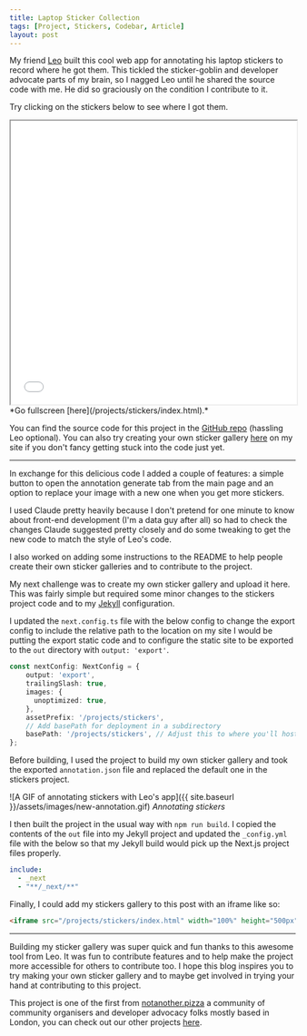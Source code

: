 ```yaml
---
title: Laptop Sticker Collection 
tags: [Project, Stickers, Codebar, Article]
layout: post
---
```


<meta property="og:image" content="{{ site.url }}/assets/images/assets/images/stickers-opengraph.png">

My friend [Leo](https://cowsay.io/) built this cool web app for annotating his laptop stickers to record where he got them. This tickled the sticker-goblin and developer advocate parts of my brain, so I nagged Leo until he shared the source code with me. He did so graciously on the condition I contribute to it. 

Try clicking on the stickers below to see where I got them.

<div>
  <iframe src="/projects/stickers/index.html" width="100%" height="500px"></iframe>
</div>
*Go fullscreen [here](/projects/stickers/index.html).*

You can find the source code for this project in the [GitHub repo](https://github.com/leoriviera/stickers) (hassling Leo optional). You can also try creating your own sticker gallery [here](/assets/stickers/generate/index.html) on my site if you don't fancy getting stuck into the code just yet.

---

In exchange for this delicious code I added a couple of features: a simple button to open the annotation generate tab from the main page and an option to replace your image with a new one when you get more stickers.

I used Claude pretty heavily because I don't pretend for one minute to know about front-end development (I'm a data guy after all) so had to check the changes Claude suggested pretty closely and do some tweaking to get the new code to match the style of Leo's code.

I also worked on adding some instructions to the README to help people create their own sticker galleries and to contribute to the project.

My next challenge was to create my own sticker gallery and upload it here. This was fairly simple but required some minor changes to the stickers project code and to my [Jekyll](https://jekyllrb.com/) configuration.

I updated the `next.config.ts` file with the below config to change the export config to include the relative path to the location on my site I would be putting the export static code and to configure the static site to be exported to the `out` directory with `output: 'export'`.

```typescript
const nextConfig: NextConfig = {
    output: 'export',
    trailingSlash: true,
    images: {
      unoptimized: true,
    },
    assetPrefix: '/projects/stickers',
    // Add basePath for deployment in a subdirectory
    basePath: '/projects/stickers', // Adjust this to where you'll host it in your Jekyll site
};
```

Before building, I used the project to build my own sticker gallery and took the exported `annotation.json` file and replaced the default one in the stickers project.

![A GIF of annotating stickers with Leo's app]({{ site.baseurl }}/assets/images/new-annotation.gif)
*Annotating stickers*

I then built the project in the usual way with `npm run build`. I copied the contents of the `out` file into my Jekyll project and updated the `_config.yml` file with the below so that my Jekyll build would pick up the Next.js project files properly.

```yaml
include:
  - _next
  - "**/_next/**"
```

Finally, I could add my stickers gallery to this post with an iframe like so:

```html
<iframe src="/projects/stickers/index.html" width="100%" height="500px"></iframe>
```

---

Building my sticker gallery was super quick and fun thanks to this awesome tool from Leo. It was fun to contribute features and to help make the project more accessible for others to contribute too. I hope this blog inspires you to try making your own sticker gallery and to maybe get involved in trying your hand at contributing to this project.

This project is one of the first from [notanother.pizza](https://notanother.pizza) a community of community organisers and developer advocacy folks mostly based in London, you can check out our other projects [here](https://github.com/notanotherpizza).